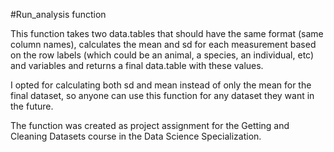 #Run_analysis function

This function takes two data.tables that should have the same format (same column names), calculates the mean and sd for each measurement based on the row labels (which could be an animal, a species, an individual, etc) and variables and returns a final data.table with these values. 

I opted for calculating both sd and mean instead of only the mean for the final dataset, so anyone can use this function  for any dataset they want in the future. 

The function was created as project assignment for the Getting and Cleaning Datasets course in the Data Science Specialization. 
